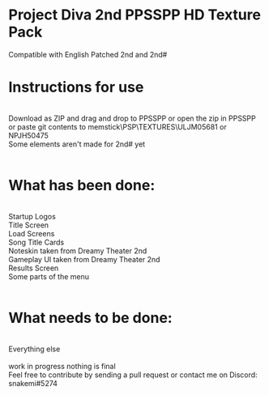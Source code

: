 # Project Diva 2nd PPSSPP HD Texture Pack
Compatible with English Patched 2nd and 2nd#<br>
<h1>Instructions for use</h1><br>
Download as ZIP and drag and drop to PPSSPP or open the zip in PPSSPP<br>
or paste git contents to memstick\PSP\TEXTURES\ULJM05681 or NPJH50475<br>
Some elements aren't made for 2nd# yet<br><br>
<h1>What has been done:</h1><br>
Startup Logos<br>
Title Screen<br>
Load Screens<br>
Song Title Cards<br>
Noteskin taken from Dreamy Theater 2nd<br>
Gameplay UI taken from Dreamy Theater 2nd<br>
Results Screen<br>
Some parts of the menu<br><br>
<h1>What needs to be done:</h1><br>
Everything else<br><br>
work in progress nothing is final<br>
Feel free to contribute by sending a pull request or contact me on Discord: snakemi#5274
